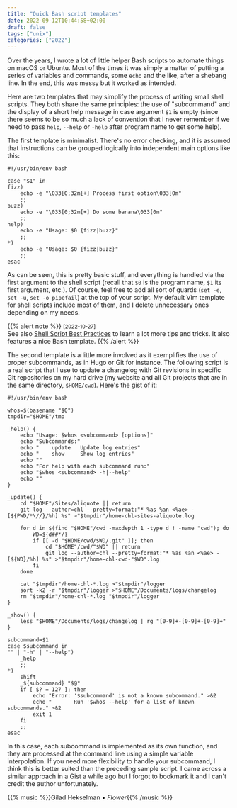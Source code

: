 ```yaml
---
title: "Quick Bash script templates"
date: 2022-09-12T10:44:58+02:00
draft: false
tags: ["unix"]
categories: ["2022"]
---
```


Over the years, I wrote a lot of little helper Bash scripts to automate things on macOS or Ubuntu. Most of the times it was simply a matter of putting a series of variables and commands, some `echo` and the like, after a shebang line. In the end, this was messy but it worked as intended.

Here are two templates that may simplify the process of writing small shell scripts. They both share the same principles: the use of "subcommand" and the display of a short help message in case argument `$1` is empty (since there seems to be so much a lack of convention that I never remember if we need to pass `help`, `--help` or `-help` after program name to get some help).

The first template is minimalist. There's no error checking, and it is assumed that instructions can be grouped logically into independent main options like this:

```shell
#!/usr/bin/env bash

case "$1" in
fizz)
	echo -e "\033[0;32m[+] Process first option\033[0m"
	;;
buzz)
	echo -e "\033[0;32m[+] Do some banana\033[0m"
	;;
help)
	echo -e "Usage: $0 {fizz|buzz}"
	;;
*)
	echo -e "Usage: $0 {fizz|buzz}"
	;;
esac
```

As can be seen, this is pretty basic stuff, and everything is handled via the first argument to the shell script (recall that `$0` is the program name, `$1` its first argument, etc.). Of course, feel free to add all sort of guards (`set -e`, `set -u`, `set -o pipefail`) at the top of your script. My default Vim template for shell scripts include most of them, and I delete unnecessary ones depending on my needs.

{{% alert note %}}
<small>[2022-10-27]</small><br>
See also [Shell Script Best Practices](https://sharats.me/posts/shell-script-best-practices/) to learn a lot more tips and tricks. It also features a nice Bash template.
{{% /alert %}}

The second template is a little more involved as it exemplifies the use of proper subcommands, as in Hugo or Git for instance. The following script is a real script that I use to update a changelog with Git revisions in specific Git repositories on my hard drive (my website and all Git projects that are in the same directory, `$HOME/cwd`). Here's the gist of it:

```shell
#!/usr/bin/env bash

whos=$(basename "$0")
tmpdir="$HOME"/tmp

_help() {
    echo "Usage: $whos <subcommand> [options]"
    echo "Subcommands:"
    echo "    update   Update log entries"
    echo "    show     Show log entries"
    echo ""
    echo "For help with each subcommand run:"
    echo "$whos <subcommand> -h|--help"
    echo ""
}

_update() {
    cd "$HOME"/Sites/aliquote || return
    git log --author=chl --pretty=format:"* %as %an <%ae> - [${PWD/*\//}/%h] %s" >"$tmpdir"/home-chl-sites-aliquote.log

    for d in $(find "$HOME"/cwd -maxdepth 1 -type d ! -name "cwd"); do
        WD=${d##*/}
        if [[ -d "$HOME/cwd/$WD/.git" ]]; then
            cd "$HOME"/cwd/"$WD" || return
            git log --author=chl --pretty=format:"* %as %an <%ae> - [${WD}/%h] %s" >"$tmpdir"/home-chl-cwd-"$WD".log
        fi
    done

    cat "$tmpdir"/home-chl-*.log >"$tmpdir"/logger
    sort -k2 -r "$tmpdir"/logger >"$HOME"/Documents/logs/changelog
    rm "$tmpdir"/home-chl-*.log "$tmpdir"/logger
}

_show() {
    less "$HOME"/Documents/logs/changelog | rg "[0-9]+-[0-9]+-[0-9]+"
}

subcommand=$1
case $subcommand in
"" | "-h" | "--help")
    _help
    ;;
*)
    shift
    _${subcommand} "$@"
    if [ $? = 127 ]; then
        echo "Error: '$subcommand' is not a known subcommand." >&2
        echo "       Run '$whos --help' for a list of known subcommands." >&2
        exit 1
    fi
    ;;
esac
```

In this case, each subcommand is implemented as its own function, and they are processed at the command line using a simple variable interpolation. If you need more flexibility to handle your subcommand, I think this is better suited than the preceding sample script. I came across a similar approach in a Gist a while ago but I forgot to bookmark it and I can't credit the author unfortunately.

{{% music %}}Gilad Hekselman • _Flower_{{% /music %}}
